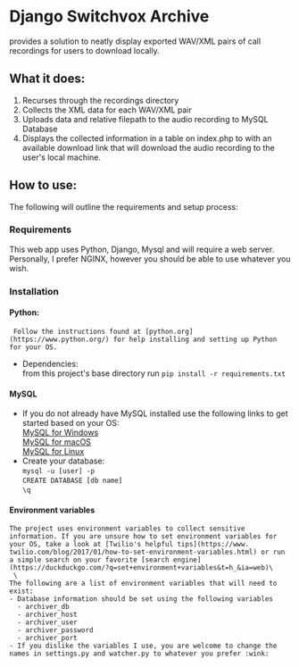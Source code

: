 # Django Switchvox Archive
provides a solution to neatly display exported WAV/XML pairs of call recordings for users to download locally.

## What it does:
  1. Recurses through the recordings directory
  2. Collects the XML data for each WAV/XML pair
  3. Uploads data and relative filepath to the audio recording to MySQL Database
  4. Displays the collected information in a table on index.php to with an available download link that will download the audio recording to the user's local machine. 

## How to use:
 The following will outline the requirements and setup process:

 ### Requirements
  This web app uses Python, Django, Mysql and will require a web server. Personally, I prefer NGINX, however you should be able to use whatever you wish. 

### Installation
  #### Python:
     Follow the instructions found at [python.org](https://www.python.org/) for help installing and setting up Python for your OS.
   - Dependencies:\
      from this project's base directory run `pip install -r requirements.txt`
  #### MySQL
   - If you do not already have MySQL installed use the following links to get started based on your OS:\
      [MySQL for Windows](https://dev.mysql.com/doc/mysql-installation-excerpt/5.7/en/windows-installation.html)\
      [MySQL for macOS](https://dev.mysql.com/doc/mysql-installation-excerpt/5.7/en/osx-installation.html)\
      [MySQL for Linux](https://dev.mysql.com/doc/mysql-installation-excerpt/5.7/en/linux-installation.html)
   - Create your database:\
     `mysql -u [user] -p`\
     `CREATE DATABASE [db name]`\
     `\q`
  #### Environment variables
    The project uses environment variables to collect sensitive information. If you are unsure how to set environment variables for your OS, take a look at [Twilio's helpful tips](https://www.  twilio.com/blog/2017/01/how-to-set-environment-variables.html) or run a simple search on your favorite [search engine](https://duckduckgo.com/?q=set+environment+variables&t=h_&ia=web)\
     \
    The following are a list of environment variables that will need to exist:
    - Database information should be set using the following variables
      - archiver_db
      - archiver_host
      - archiver_user
      - archiver_password
      - archiver_port
    - If you dislike the variables I use, you are welcome to change the names in settings.py and watcher.py to whatever you prefer :wink:
  